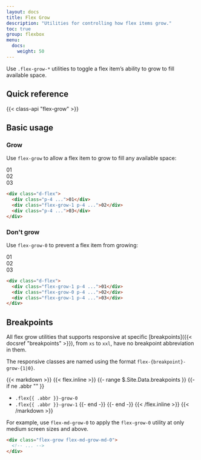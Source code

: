 ```yaml
---
layout: docs
title: Flex Grow
description: "Utilities for controlling how flex items grow."
toc: true
group: flexbox
menu:
  docs:
    weight: 50
---
```


Use `.flex-grow-*` utilities to toggle a flex item’s ability to grow to fill available space.

## Quick reference 

{{< class-api "flex-grow" >}}

## Basic usage

### Grow

Use `flex-grow` to allow a flex item to grow to fill any available space:

<div class="bd-example">
  <div class="d-flex fw-semibold gap-3 fs-sm">
    <div class="d-flex align-items-center justify-content-center rounded bg-purple-200 text-white p-4 lh-1">01</div>
    <div class="d-flex flex-grow-1 align-items-center justify-content-center rounded text-bg-secondary p-4 lh-1">02</div>
    <div class="d-flex align-items-center justify-content-center rounded bg-purple-200 text-white p-4 lh-1">03</div>
  </div>
</div>

```html
<div class="d-flex">
  <div class="p-4 ...">01</div>
  <div class="flex-grow-1 p-4 ...">02</div>
  <div class="p-4 ...">03</div>
</div>
```

### Don't grow

Use `flex-grow-0` to prevent a flex item from growing:

<div class="bd-example">
  <div class="d-flex fw-semibold gap-3 fs-sm">
    <div class="d-flex flex-grow-1 align-items-center justify-content-center rounded bg-blue-200 text-white p-4 lh-1">01</div>
    <div class="d-flex flex-grow-0 align-items-center justify-content-center rounded bg-blue-400 text-white p-4 lh-1">02</div>
    <div class="d-flex flex-grow-1 align-items-center justify-content-center rounded bg-blue-200 text-white p-4 lh-1">03</div>
  </div>
</div>

```html
<div class="d-flex">
  <div class="flex-grow-1 p-4 ...">01</div>
  <div class="flex-grow-0 p-4 ...">02</div>
  <div class="flex-grow-1 p-4 ...">03</div>
</div>
```

## Breakpoints

All flex grow utilities that supports responsive at specific [breakpoints]({{< docsref "breakpoints" >}}), from `xs` to `xxl`, have no breakpoint abbreviation in them. 

The responsive classes are named using the format `flex-{breakpoint}-grow-{1|0}`.

{{< markdown >}}
{{< flex.inline >}}
{{- range $.Site.Data.breakpoints }}
{{- if ne .abbr "" }}
- `.flex{{ .abbr }}-grow-0`
- `.flex{{ .abbr }}-grow-1`
{{- end -}}
{{- end -}}
{{< /flex.inline >}}
{{< /markdown >}}

For example, use `flex-md-grow-0` to apply the `flex-grow-0` utility at only medium screen sizes and above.

```html
<div class="flex-grow flex-md-grow-md-0">
  <!-- ... -->
</div>
```
